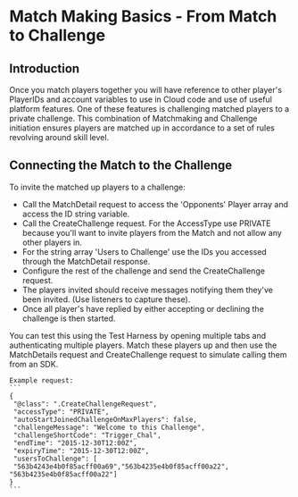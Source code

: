 # Match Making Basics - From Match to Challenge

## Introduction

Once you match players together you will have reference to other player's PlayerIDs and account variables to use in Cloud code and use of useful platform features. One of these features is challenging matched players to a private challenge. This combination of Matchmaking and Challenge initiation ensures players are matched up in accordance to a set of rules revolving around skill level.

## Connecting the Match to the Challenge

To invite the matched up players to a challenge:

  * Call the MatchDetail request to access the 'Opponents' Player array and access the ID string variable.
  * Call the CreateChallenge request. For the AccessType use PRIVATE because you'll want to invite players from the Match and not allow any other players in.
  * For the string array 'Users to Challenge' use the IDs you accessed through the MatchDetail response.
  * Configure the rest of the challenge and send the CreateChallenge request.
  * The players invited should receive messages notifying them they've been invited. (Use listeners to capture these).
  * Once all player's have replied by either accepting or declining the challenge is then started.

You can test this using the Test Harness by opening multiple tabs and authenticating multiple players. Match these players up and then use the MatchDetails request and CreateChallenge request to simulate calling them from an SDK.


    Example request:
    ```
    {
     "@class": ".CreateChallengeRequest",
     "accessType": "PRIVATE",
     "autoStartJoinedChallengeOnMaxPlayers": false,
     "challengeMessage": "Welcome to this Challenge",
     "challengeShortCode": "Trigger_Chal",
     "endTime": "2015-12-30T12:00Z",
     "expiryTime": "2015-12-30T12:00Z",
     "usersToChallenge": [
     "563b4243e4b0f85acff00a69","563b4235e4b0f85acff00a22",
    "563b4235e4b0f85acff00a22"]
    }
    ```
